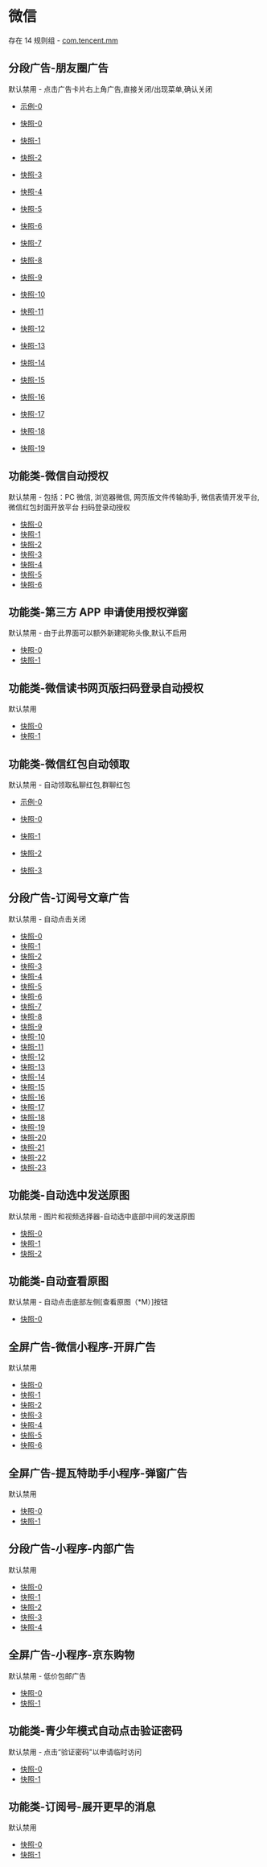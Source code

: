 # 微信

存在 14 规则组 - [com.tencent.mm](/src/apps/com.tencent.mm.ts)

## 分段广告-朋友圈广告

默认禁用 - 点击广告卡片右上角广告,直接关闭/出现菜单,确认关闭

- [示例-0](https://github.com/gkd-kit/subscription/assets/38517192/c9ae4bba-a748-4755-b5e4-c7ad3d489a79)

- [快照-0](https://i.gkd.li/import/12642588)
- [快照-1](https://i.gkd.li/import/12888129)
- [快照-2](https://i.gkd.li/import/12907641)
- [快照-3](https://i.gkd.li/import/13000395)
- [快照-4](https://i.gkd.li/import/14164508)
- [快照-5](https://i.gkd.li/import/12905837)
- [快照-6](https://i.gkd.li/import/13791200)
- [快照-7](https://i.gkd.li/import/14193379)
- [快照-8](https://i.gkd.li/import/14193181)
- [快照-9](https://i.gkd.li/import/12642584)
- [快照-10](https://i.gkd.li/import/14164530)
- [快照-11](https://i.gkd.li/import/14164548)
- [快照-12](https://i.gkd.li/import/12663984)
- [快照-13](https://i.gkd.li/import/14164574)
- [快照-14](https://i.gkd.li/import/12905838)
- [快照-15](https://i.gkd.li/import/13791202)
- [快照-16](https://i.gkd.li/import/12907642)
- [快照-17](https://i.gkd.li/import/13926578)
- [快照-18](https://i.gkd.li/import/12905846)
- [快照-19](https://i.gkd.li/import/14164601)

## 功能类-微信自动授权

默认禁用 - 包括：PC 微信, 浏览器微信, 网页版文件传输助手, 微信表情开发平台, 微信红包封面开放平台 扫码登录动授权

- [快照-0](https://i.gkd.li/import/13522625)
- [快照-1](https://i.gkd.li/import/13522577)
- [快照-2](https://i.gkd.li/import/13065462)
- [快照-3](https://i.gkd.li/import/12793745)
- [快照-4](https://i.gkd.li/import/14164954)
- [快照-5](https://i.gkd.li/import/14164990)
- [快照-6](https://i.gkd.li/import/14193413)

## 功能类-第三方 APP 申请使用授权弹窗

默认禁用 - 由于此界面可以额外新建昵称头像,默认不启用

- [快照-0](https://i.gkd.li/import/12663602)
- [快照-1](https://i.gkd.li/import/14164920)

## 功能类-微信读书网页版扫码登录自动授权

默认禁用

- [快照-0](https://i.gkd.li/import/12506197)
- [快照-1](https://i.gkd.li/import/12506201)

## 功能类-微信红包自动领取

默认禁用 - 自动领取私聊红包,群聊红包

- [示例-0](https://github.com/gkd-kit/subscription/assets/38517192/32cfda78-b2e1-456c-8d85-bfb2bc4683aa)

- [快照-0](https://i.gkd.li/import/12567696)
- [快照-1](https://i.gkd.li/import/12567697)
- [快照-2](https://i.gkd.li/import/12567698)
- [快照-3](https://i.gkd.li/import/12567637)

## 分段广告-订阅号文章广告

默认禁用 - 自动点击关闭

- [快照-0](https://i.gkd.li/import/12642232)
- [快照-1](https://i.gkd.li/import/13199281)
- [快照-2](https://i.gkd.li/import/14006180)
- [快照-3](https://i.gkd.li/import/12714427)
- [快照-4](https://i.gkd.li/import/12700183)
- [快照-5](https://i.gkd.li/import/12714424)
- [快照-6](https://i.gkd.li/import/14293295)
- [快照-7](https://i.gkd.li/import/12678937)
- [快照-8](https://i.gkd.li/import/12646837)
- [快照-9](https://i.gkd.li/import/12642234)
- [快照-10](https://i.gkd.li/import/12722301)
- [快照-11](https://i.gkd.li/import/12722331)
- [快照-12](https://i.gkd.li/import/14006203)
- [快照-13](https://i.gkd.li/import/12701503)
- [快照-14](https://i.gkd.li/import/14292844)
- [快照-15](https://i.gkd.li/import/12745280)
- [快照-16](https://i.gkd.li/import/12642238)
- [快照-17](https://i.gkd.li/import/14006206)
- [快照-18](https://i.gkd.li/import/14293434)
- [快照-19](https://i.gkd.li/import/12700191)
- [快照-20](https://i.gkd.li/import/12745280)
- [快照-21](https://i.gkd.li/import/12642238)
- [快照-22](https://i.gkd.li/import/14006206)
- [快照-23](https://i.gkd.li/import/12700191)

## 功能类-自动选中发送原图

默认禁用 - 图片和视频选择器-自动选中底部中间的发送原图

- [快照-0](https://i.gkd.li/import/12686641)
- [快照-1](https://i.gkd.li/import/12840865)
- [快照-2](https://i.gkd.li/import/12686640)

## 功能类-自动查看原图

默认禁用 - 自动点击底部左侧[查看原图（*M）]按钮

- [快照-0](https://i.gkd.li/import/13523031)

## 全屏广告-微信小程序-开屏广告

默认禁用

- [快照-0](https://i.gkd.li/import/12701979)
- [快照-1](https://i.gkd.li/import/12777076)
- [快照-2](https://i.gkd.li/import/12785012)
- [快照-3](https://i.gkd.li/import/12785183)
- [快照-4](https://i.gkd.li/import/13306883)
- [快照-5](https://i.gkd.li/import/12785246)
- [快照-6](https://i.gkd.li/import/13407275)

## 全屏广告-提瓦特助手小程序-弹窗广告

默认禁用

- [快照-0](https://i.gkd.li/import/12926021)
- [快照-1](https://i.gkd.li/import/13459614)

## 分段广告-小程序-内部广告

默认禁用

- [快照-0](https://i.gkd.li/import/13199282)
- [快照-1](https://i.gkd.li/import/13407275)
- [快照-2](https://i.gkd.li/import/13378208)
- [快照-3](https://i.gkd.li/import/13200044)
- [快照-4](https://i.gkd.li/import/13200048)

## 全屏广告-小程序-京东购物

默认禁用 - 低价包邮广告

- [快照-0](https://i.gkd.li/import/13298294)
- [快照-1](https://i.gkd.li/import/14156176)

## 功能类-青少年模式自动点击验证密码

默认禁用 - 点击“验证密码”以申请临时访问

- [快照-0](https://i.gkd.li/import/13588338)
- [快照-1](https://i.gkd.li/import/13631987)

## 功能类-订阅号-展开更早的消息

默认禁用

- [快照-0](https://i.gkd.li/import/13790550)
- [快照-1](https://i.gkd.li/import/13790949)
